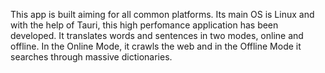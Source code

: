 This app is built aiming for all common platforms. Its main OS is Linux and with the help of Tauri, this high perfomance application has been developed. It translates words and sentences in two modes, online and offline. In the Online Mode, it crawls the web and in the Offline Mode it searches through massive dictionaries.